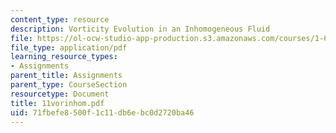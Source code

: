 ```yaml
---
content_type: resource
description: Vorticity Evolution in an Inhomogeneous Fluid
file: https://ol-ocw-studio-app-production.s3.amazonaws.com/courses/1-63-advanced-fluid-dynamics-of-the-environment-fall-2002/71fbefe8500f1c11db6ebc0d2720ba46_11vorinhom.pdf
file_type: application/pdf
learning_resource_types:
- Assignments
parent_title: Assignments
parent_type: CourseSection
resourcetype: Document
title: 11vorinhom.pdf
uid: 71fbefe8-500f-1c11-db6e-bc0d2720ba46
---
```

